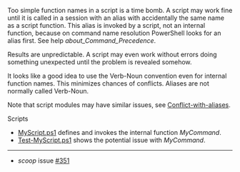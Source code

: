 
Too simple function names in a script is a time bomb. A script may work fine
until it is called in a session with an alias with accidentally the same name
as a script function. This alias is invoked by a script, not an internal
function, because on command name resolution PowerShell looks for an alias
first. See help *about_Command_Precedence*.

Results are unpredictable. A script may even work without errors doing
something unexpected until the problem is revealed somehow.

It looks like a good idea to use the Verb-Noun convention even for internal
function names. This minimizes chances of conflicts. Aliases are not normally
called Verb-Noun.

Note that script modules may have similar issues, see [Conflict-with-aliases](../../Module/Conflict-with-aliases).

Scripts

- [MyScript.ps1](MyScript.ps1) defines and invokes the internal function *MyCommand*.
- [Test-MyScript.ps1](Test-MyScript.ps1) shows the potential issue with *MyCommand*.

---

- *scoop* issue [#351](https://github.com/lukesampson/scoop/issues/351)

